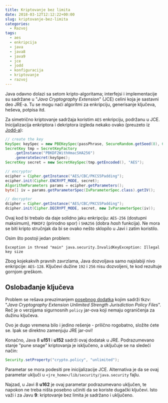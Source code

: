 ```yaml
---
title: Kriptovanje bez limita
date: 2018-03-12T12:12:22+00:00
slug: kriptovanje-bez-limita
categories:
  - Razvoj
tags:
  - aes
  - enkripcija
  - java
  - java8
  - java9
  - jce
  - jodd
  - konfiguracija
  - kriptovanje
  - razvoj
---
```


Java odavno dolazi sa setom kripto-algoritama; interfejsi i implementacije su sadržane u "_Java Cryptography Extension_" (JCE) celini koja je sastavni deo JRE-a. Tu se mogu naći algoritmi za enkripciju, generisanje ključeva, heševa, potpisa itd.

<!--more-->

Za simetrično kriptovanje sadržaja koristim `AES` enkripciju, podržanu u JCE. Inicijalizacija enkriptora i dekriptora izgleda nekako ovako (preuzeto iz [Jodd-a](http://jodd.org)):

```java
// create the key
KeySpec keySpec = new PBEKeySpec(passPhrase, SecureRandom.getSeed(8), 65536, 256);
SecretKey tmp = SecretKeyFactory
    .getInstance("PBKDF2WithHmacSHA256")
    .generateSecret(keySpec);
SecretKey secret = new SecretKeySpec(tmp.getEncoded(), "AES");

// encryptor
ecipher = Cipher.getInstance("AES/CBC/PKCS5Padding");
ecipher.init(Cipher.ENCRYPT_MODE, secret);
AlgorithmParameters params = ecipher.getParameters();
byte[] iv = params.getParameterSpec(IvParameterSpec.class).getIV();

// decryptor
dcipher = Cipher.getInstance("AES/CBC/PKCS5Padding");
dcipher.init(Cipher.DECRYPT_MODE, secret, new IvParameterSpec(iv));
```

Ovaj kod bi trebalo da daje solidno jaku enkripciju: `AES-256` (dostupni maksimum), `PBKDF2` (prirodno spor) i `SHA256` (dobra _hash_ funkcija). Ne mora se biti kripto stručnjak da bi se ovako nešto sklopilo u Javi i zatim koristilo.

Osim što postoji jedan problem:

    Exception in thread "main" java.security.InvalidKeyException: Illegal key size

Zbog kojekakvih pravnih zavrzlama, Java dozvoljava samo najslabiji nivo enkripcije: `AES-128`. Ključevi dužine `192` i `256` nisu dozvoljeni, te kod rezultuje gornjom greškom.

## Oslobađanje ključeva

Problem se rešava preuzimanjem [posebnog dodatka](http://www.oracle.com/technetwork/java/javase/downloads/jce8-download-2133166.html) kojim sadrži tkzv: "_Java Cryptography Extension Unlimited Strength Jurisdiction Policy Files_". Reč je o verzijama sigurnosnih `policy` jar-ova koji nemaju ograničenja za dužinu ključeva.

Ovo je dugo vremena bilo i jedino rešenje - prilično rogobatno, složite ćete se. Ipak se direktno zamenjuju JRE jar-ovi!

Konačno, Java 8 **u151** i **u152** sadrži ovaj dodatak u JRE. Podrazumevano stanje "pune snage" kriptovanja je isključeno, a uključuje se na sledeći način:

```java
Security.setProperty("crypto.policy", "unlimited");
```

Parametar se mora podesiti pre inicijalizacije JCE. Alternativa je da se ovaj parametar uključi u `<jre_home>/lib/security/java.security` fajlu.

Najzad, u Javi 8 **u162** je ovaj parametar podrazumevano uključen, te napokon ne treba ništa posebno učiniti da se koriste dugački ključevi. Isto važi i za Javu **9**: kriptovanje bez limita je sadržano i uključeno.